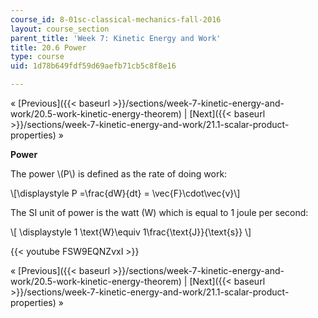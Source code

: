 ```yaml
---
course_id: 8-01sc-classical-mechanics-fall-2016
layout: course_section
parent_title: 'Week 7: Kinetic Energy and Work'
title: 20.6 Power
type: course
uid: 1d78b649fdf59d69aefb71cb5c8f8e16

---
```


« [Previous]({{< baseurl >}}/sections/week-7-kinetic-energy-and-work/20.5-work-kinetic-energy-theorem) | [Next]({{< baseurl >}}/sections/week-7-kinetic-energy-and-work/21.1-scalar-product-properties) »

**Power**

The power \\(P\\) is defined as the rate of doing work:

\\\[\\displaystyle P =\\frac{dW}{dt} = \\vec{F}\\cdot\\vec{v}\\\]

The SI unit of power is the watt (W) which is equal to 1 joule per second:

\\\[ \\displaystyle 1 \\text{W}\\equiv 1\\frac{\\text{J}}{\\text{s}} \\\]

{{< youtube FSW9EQNZvxI >}}

« [Previous]({{< baseurl >}}/sections/week-7-kinetic-energy-and-work/20.5-work-kinetic-energy-theorem) | [Next]({{< baseurl >}}/sections/week-7-kinetic-energy-and-work/21.1-scalar-product-properties) »